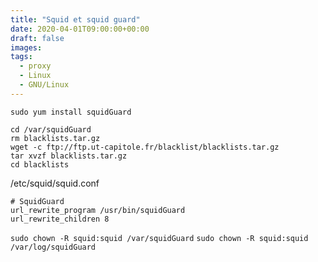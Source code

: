 ```yaml
---
title: "Squid et squid guard"
date: 2020-04-01T09:00:00+00:00
draft: false
images:
tags:
  - proxy
  - Linux
  - GNU/Linux
---
```



`sudo yum install squidGuard`

```
cd /var/squidGuard
rm blacklists.tar.gz
wget -c ftp://ftp.ut-capitole.fr/blacklist/blacklists.tar.gz
tar xvzf blacklists.tar.gz
cd blacklists
```

/etc/squid/squid.conf
```
# SquidGuard
url_rewrite_program /usr/bin/squidGuard
url_rewrite_children 8
```

`sudo chown -R squid:squid /var/squidGuard`
`sudo chown -R squid:squid /var/log/squidGuard`